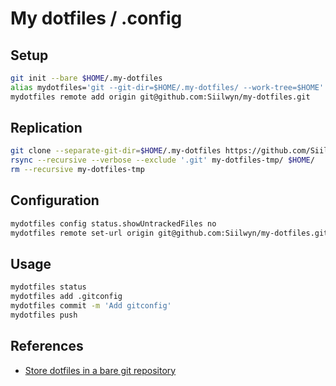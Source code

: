 # My dotfiles / .config

## Setup
```sh
git init --bare $HOME/.my-dotfiles
alias mydotfiles='git --git-dir=$HOME/.my-dotfiles/ --work-tree=$HOME'
mydotfiles remote add origin git@github.com:Siilwyn/my-dotfiles.git
```

## Replication
```sh
git clone --separate-git-dir=$HOME/.my-dotfiles https://github.com/Siilwyn/my-dotfiles.git my-dotfiles-tmp
rsync --recursive --verbose --exclude '.git' my-dotfiles-tmp/ $HOME/
rm --recursive my-dotfiles-tmp
```

## Configuration
```sh
mydotfiles config status.showUntrackedFiles no
mydotfiles remote set-url origin git@github.com:Siilwyn/my-dotfiles.git
```

## Usage
```sh
mydotfiles status
mydotfiles add .gitconfig
mydotfiles commit -m 'Add gitconfig'
mydotfiles push
```

## References
- [Store dotfiles in a bare git repository](https://www.atlassian.com/git/tutorials/dotfiles)

